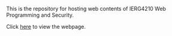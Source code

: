 This is the repository for hosting web contents of IERG4210 Web Programming and Security.

Click [here](https://ierg4210.github.io/web) to view the webpage.
